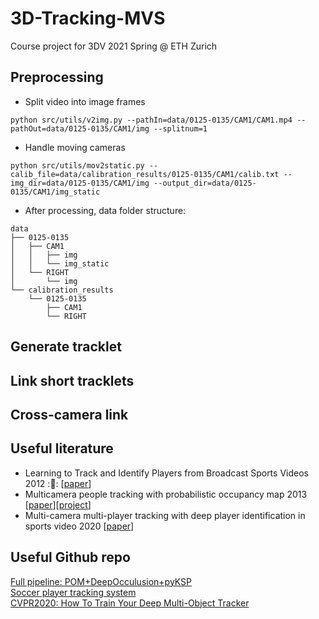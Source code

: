 # 3D-Tracking-MVS
Course project for 3DV 2021 Spring @ ETH Zurich

## Preprocessing
- Split video into image frames
```
python src/utils/v2img.py --pathIn=data/0125-0135/CAM1/CAM1.mp4 --pathOut=data/0125-0135/CAM1/img --splitnum=1
```
- Handle moving cameras
```
python src/utils/mov2static.py --calib_file=data/calibration_results/0125-0135/CAM1/calib.txt --img_dir=data/0125-0135/CAM1/img --output_dir=data/0125-0135/CAM1/img_static
```

- After processing, data folder structure:
```
data
├── 0125-0135
│   ├── CAM1
│   │   ├── img
│   │   └── img_static
│   └── RIGHT
│       └── img
└── calibration_results
    └── 0125-0135
        ├── CAM1
        └── RIGHT
```

## Generate tracklet

## Link short tracklets

## Cross-camera link


## Useful literature

- Learning to Track and Identify Players from Broadcast Sports Videos 2012 ::rainbow:: [[paper](https://www.cs.ubc.ca/~murphyk/Papers/weilwun-pami12.pdf)]
- Multicamera people tracking with probabilistic occupancy map 2013 [[paper](https://infoscience.epfl.ch/record/145991)][[project](https://www.epfl.ch/labs/cvlab/research/research-surv/research-body-surv-index-php/)]
- Multi-camera multi-player tracking with deep player identification in sports video 2020 [[paper](https://www.sciencedirect.com/science/article/abs/pii/S0031320320300650)]

## Useful Github repo
[Full pipeline: POM+DeepOcculusion+pyKSP](https://www.epfl.ch/labs/cvlab/research/research-surv/research-body-surv-index-php/) <br/>
[Soccer player tracking system](https://github.com/AndresGalaviz/Football-Player-Tracking) <br/>
[CVPR2020: How To Train Your Deep Multi-Object Tracker](https://github.com/yihongXU/deepMOT)
